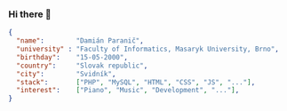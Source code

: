 ### Hi there 👋

```json
{
  "name":        "Damián Paranič",
  "university" : "Faculty of Informatics, Masaryk University, Brno",
  "birthday":    "15-05-2000",
  "country":     "Slovak republic",
  "city":        "Svidník",
  "stack":       ["PHP", "MySQL", "HTML", "CSS", "JS", "..."],
  "interest":    ["Piano", "Music", "Development", "..."],
}
```


<!--
![Damuso's github stats](https://github-readme-stats.vercel.app/api?username=damuso&show_icons=true&theme=vue-dark) 
-->
<!--
**damuso/damuso** is a ✨ _special_ ✨ repository because its `README.md` (this file) appears on your GitHub profile.

Here are some ideas to get you started:

- 🔭 I’m currently working on ...
- 🌱 I’m currently learning ...
- 👯 I’m looking to collaborate on ...
- 🤔 I’m looking for help with ...
- 💬 Ask me about ...
- 📫 How to reach me: ...
- 😄 Pronouns: ...
- ⚡ Fun fact: ...
-->
